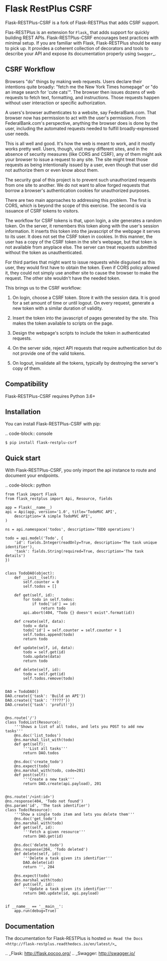 # Flask RestPlus CSRF

Flask-RESTPlus-CSRF is a fork of Flask-RESTPlus that adds CSRF support.

Flas-RESTPlus is an extension for `Flask`_ that adds support for
quickly building REST APIs.  Flask-RESTPlus-CSRF encourages best
practices with minimal setup.  If you are familiar with Flask,
Flask-RESTPlus should be easy to pick up.  It provides a coherent
collection of decorators and tools to describe your API and expose its
documentation properly using `Swagger`_.

## CSRF Workflow

Browsers "do" things by making web requests.  Users declare their
intentions quite broadly: "fetch me the New York Times homepage" or
"do an image search for 'cute cats'".  The browser then issues dozens
of web requests to fetch text, formatting, and instructions.  Those
requests happen without user interaction or specific authorization.

A users's browser authenticates to a website, say FederalBank.com.
That browser now has permission to act with the user's permission.
From FederalBank.com's perspective, anything the browser does is done
by the user, including the automated requests needed to fulfill
broadly-expressed user needs.

This is all well and good.  It's how the web is meant to work, and it
mostly works pretty well.  Users, though, visit many different sites,
and in the absence of security measures (like CORS and CSRF), any of
them might ask your browser to issue a request to any site.  The site
might treat those requests as being intentionally issued by a user,
even though that user did not authorize them or even know about them.

The security goal of this project is to prevent such unauthorized
requests from one site to another. We do not want to allow forged
requests that borrow a browser's authentication cookies for
unauthorized purposes.

There are two main approaches to addressing this problem.  The first
is CORS, which is beyond the scope of this exercise.  The second is
via issuance of CSRF tokens to visitors.

The workflow for CSRF tokens is that, upon login, a site generates a
random token.  On the server, it remembers this token along with the
user's session information.  It inserts this token into the javascript
of the webpage it serves to its user.  It does not set the CSRF token
in cookies.  In this manner, the user has a copy of the CSRF token in
the site's webpage, but that token is not available from anyplace
else.  The server can treat requests submitted without the token as
unauthenticated.

For third parties that might want to issue requests while disguised as
this user, they would first have to obtain the token.  Even if CORS
policy allowed it, they could not simply use another site to cause the
browser to make the request.  The other site wouldn't have the needed
token.

This brings us to the CSRF workflow:

1) On login, choose a CSRF token.  Store it with the session data.  It
   is good for a set amount of time or until logout.  On every
   request, generate a new token with a similar duration of validity.

2) Insert the token into the javascript of pages generated by the
   site.  This makes the token available to scripts on the page.

3) Design the webpage's scripts to include the token in authenticated
   requests.

4) On the server side, reject API requests that require authentication
   but do not provide one of the valid tokens.

5) On logout, invalidate all the tokens, typically by destroying the
   server's copy of them.


## Compatibility


Flask-RESTPlus-CSRF requires Python 3.6+


## Installation

You can install Flask-RESTPlus-CSRF with pip:

.. code-block:: console

    $ pip install flask-restplu-csrf


## Quick start

With Flask-RESTPlus-CSRF, you only import the api instance to route
and document your endpoints.

.. code-block:: python

    from flask import Flask
    from flask_restplus import Api, Resource, fields

    app = Flask(__name__)
    api = Api(app, version='1.0', title='TodoMVC API',
        description='A simple TodoMVC API',
    )

    ns = api.namespace('todos', description='TODO operations')

    todo = api.model('Todo', {
        'id': fields.Integer(readOnly=True, description='The task unique identifier'),
        'task': fields.String(required=True, description='The task details')
    })


    class TodoDAO(object):
        def __init__(self):
            self.counter = 0
            self.todos = []

        def get(self, id):
            for todo in self.todos:
                if todo['id'] == id:
                    return todo
            api.abort(404, "Todo {} doesn't exist".format(id))

        def create(self, data):
            todo = data
            todo['id'] = self.counter = self.counter + 1
            self.todos.append(todo)
            return todo

        def update(self, id, data):
            todo = self.get(id)
            todo.update(data)
            return todo

        def delete(self, id):
            todo = self.get(id)
            self.todos.remove(todo)


    DAO = TodoDAO()
    DAO.create({'task': 'Build an API'})
    DAO.create({'task': '?????'})
    DAO.create({'task': 'profit!'})


    @ns.route('/')
    class TodoList(Resource):
        '''Shows a list of all todos, and lets you POST to add new tasks'''
        @ns.doc('list_todos')
        @ns.marshal_list_with(todo)
        def get(self):
            '''List all tasks'''
            return DAO.todos

        @ns.doc('create_todo')
        @ns.expect(todo)
        @ns.marshal_with(todo, code=201)
        def post(self):
            '''Create a new task'''
            return DAO.create(api.payload), 201


    @ns.route('/<int:id>')
    @ns.response(404, 'Todo not found')
    @ns.param('id', 'The task identifier')
    class Todo(Resource):
        '''Show a single todo item and lets you delete them'''
        @ns.doc('get_todo')
        @ns.marshal_with(todo)
        def get(self, id):
            '''Fetch a given resource'''
            return DAO.get(id)

        @ns.doc('delete_todo')
        @ns.response(204, 'Todo deleted')
        def delete(self, id):
            '''Delete a task given its identifier'''
            DAO.delete(id)
            return '', 204

        @ns.expect(todo)
        @ns.marshal_with(todo)
        def put(self, id):
            '''Update a task given its identifier'''
            return DAO.update(id, api.payload)


    if __name__ == '__main__':
        app.run(debug=True)




## Documentation

The documentation for Flask-RESTPlus is hosted `on Read the Docs
<http://flask-restplus.readthedocs.io/en/latest/>`_


.. _Flask: http://flask.pocoo.org/
.. _Swagger: http://swagger.io/
